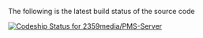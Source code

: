 The following is the latest build status of the source code

[ ![Codeship Status for 2359media/PMS-Server](https://www.codeship.io/projects/7e567c60-5907-0131-cf48-221b0240776d/status?branch=master)](https://www.codeship.io/projects/11744)
